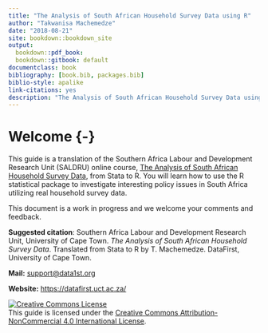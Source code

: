 ```yaml
--- 
title: "The Analysis of South African Household Survey Data using R"
author: "Takwanisa Machemedze"
date: "2018-08-21"
site: bookdown::bookdown_site
output:
  bookdown::pdf_book: 
  bookdown::gitbook: default
documentclass: book
bibliography: [book.bib, packages.bib]
biblio-style: apalike
link-citations: yes
description: "The Analysis of South African Household Survey Data using R"
---
```


# Welcome {-}

This guide is a translation of the Southern Africa Labour and Development Research Unit (SALDRU) online course, [The Analysis of South African Household Survey Data](http://www.saldru.uct.ac.za/courses/), from Stata to R. You will learn how to use the R statistical package to investigate interesting policy issues in South Africa utilizing real household survey data.

This document is a work in progress and we welcome your comments and feedback.

**Suggested citation**: Southern Africa Labour and Development Research Unit, University of Cape Town. *The Analysis of South African Household Survey Data*. Translated from Stata to R by T. Machemedze. DataFirst, University of Cape Town.

**Mail:** support@data1st.org

**Website:** https://datafirst.uct.ac.za/

<a rel="license" href="http://creativecommons.org/licenses/by-nc/4.0/"><img alt="Creative Commons License" style="border-width:0" src="https://i.creativecommons.org/l/by-nc/4.0/88x31.png" /></a><br /><span xmlns:dct="http://purl.org/dc/terms/" property="dct:title">This guide is licensed under the <a rel="license" href="http://creativecommons.org/licenses/by-nc/4.0/">Creative Commons Attribution-NonCommercial 4.0 International License</a>.






